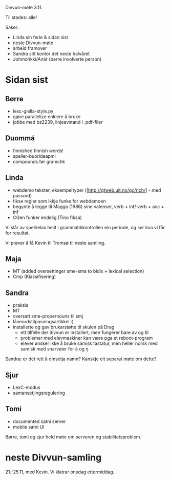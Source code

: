 Divvun-møte 3.11.

Til stades: alle!

Saker:
* Linda sin ferie & sidan sist
* neste Divvun-møte
* arbeid framover
* Sandra sitt kontor det neste halvåret
* Johmohkki/Anár (berre involverte person)

# Sidan sist

## Børre
* lexc-giella-style.py
* gjøre parallelize enklere å bruke
* jobbe med bz2239, linjeavstand i .pdf-filer

## Duommá
* finnished finnish words!
* speller-buorideapmi
* compounds før gramchk

## Linda
* webdemo tekster, eksempeltyper ([http://gtweb.uit.no/gc/rich/] - med passord)
* fikse regler som ikkje funke for webdemoen
* begynte å legge til Magga (1986) sine valenser, verb + inf/ verb + acc + inf
* CGen funker endelig (Tino fiksa)

Vi slår av spellrelax heilt i grammatikkontrollen ein periode, og ser kva vi får for resultat.

Vi prøver å få Kevin til Tromsø til neste samling.

## Maja
* MT (added oversettinger sme-sma to bidix + lexical selection)
* Cmp (Klassifisering)

## Sandra
* praksis
* MT
* oversatt sme-propernouns til smj
* låneordstilpasningsartikkel :)
* installerte og gav brukarstøtte til skulen på Drag
    - ett tilfelle der divvun er installert, men fungerer bare av og til
    - problemer med elevmaskiner kan være pga et reboot-program
    - elever ønsker ikke å bruke samisk tastatur, men heller norsk med samisk med snarveier for á og ŋ

Sandra: er det rett å omsetja namn? Kanskje eit separat møte om dette?

## Sjur
* LexC-modus
* samansetjingsregulering

## Tomi
* documented satni server
* mobile satni UI

Børre, tomi og sjur held møte om serveren og stabilitetsproblem.

# neste Divvun-samling

21.-25.11, med Kevin. Vi klatrar onsdag ettermiddag.
